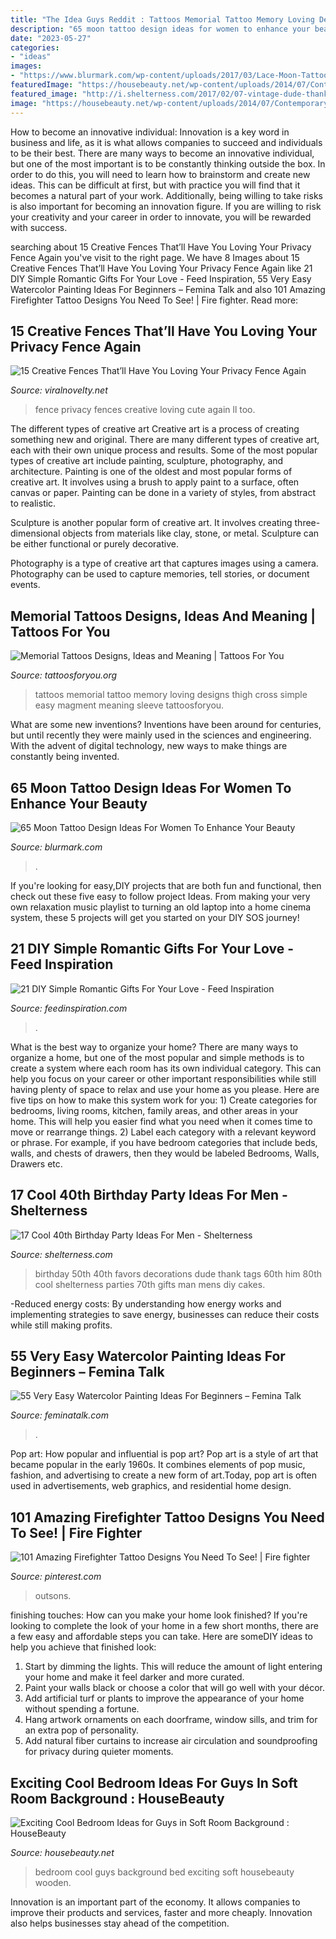```yaml
---
title: "The Idea Guys Reddit : Tattoos Memorial Tattoo Memory Loving Designs Thigh Cross Simple Easy Magment Meaning Sleeve Tattoosforyou"
description: "65 moon tattoo design ideas for women to enhance your beauty"
date: "2023-05-27"
categories:
- "ideas"
images:
- "https://www.blurmark.com/wp-content/uploads/2017/03/Lace-Moon-Tattoo.jpg"
featuredImage: "https://housebeauty.net/wp-content/uploads/2014/07/Contemporary-Cool-Bedroom-Ideas-For-Guys-Designed-with-Cyan-Padded-Headboard-as-Background-of-Wooden-Bed.jpg"
featured_image: "http://i.shelterness.com/2017/02/07-vintage-dude-thank-tags-for-party-favors.jpg"
image: "https://housebeauty.net/wp-content/uploads/2014/07/Contemporary-Cool-Bedroom-Ideas-For-Guys-Designed-with-Cyan-Padded-Headboard-as-Background-of-Wooden-Bed.jpg"
---
```



How to become an innovative individual:
Innovation is a key word in business and life, as it is what allows companies to succeed and individuals to be their best. There are many ways to become an innovative individual, but one of the most important is to be constantly thinking outside the box. In order to do this, you will need to learn how to brainstorm and create new ideas. This can be difficult at first, but with practice you will find that it becomes a natural part of your work. Additionally, being willing to take risks is also important for becoming an innovation figure. If you are willing to risk your creativity and your career in order to innovate, you will be rewarded with success.

	

		
searching about 15 Creative Fences That’ll Have You Loving Your Privacy Fence Again you've visit to the right page. We have 8 Images about 15 Creative Fences That’ll Have You Loving Your Privacy Fence Again like 21 DIY Simple Romantic Gifts For Your Love - Feed Inspiration, 55 Very Easy Watercolor Painting Ideas For Beginners – Femina Talk and also 101 Amazing Firefighter Tattoo Designs You Need To See! | Fire fighter. Read more:
		
    
## 15 Creative Fences That’ll Have You Loving Your Privacy Fence Again

<img loading=lazy src="http://www.viralnovelty.net/wp-content/uploads/2016/07/4.jpg" onerror="this.onerror=null;this.src='https://tse3.mm.bing.net/th?id=OIP.rE5kEjY7_EzG2LxtpncoqwHaLJ&amp;pid=15.1';" alt="15 Creative Fences That’ll Have You Loving Your Privacy Fence Again">

_Source: viralnovelty.net_

>fence privacy fences creative loving cute again ll too. 

	

The different types of creative art
Creative art is a process of creating something new and original. There are many different types of creative art, each with their own unique process and results. Some of the most popular types of creative art include painting, sculpture, photography, and architecture.
Painting is one of the oldest and most popular forms of creative art. It involves using a brush to apply paint to a surface, often canvas or paper. Painting can be done in a variety of styles, from abstract to realistic.

Sculpture is another popular form of creative art. It involves creating three-dimensional objects from materials like clay, stone, or metal. Sculpture can be either functional or purely decorative.

Photography is a type of creative art that captures images using a camera. Photography can be used to capture memories, tell stories, or document events.

    
## Memorial Tattoos Designs, Ideas And Meaning | Tattoos For You

<img loading=lazy src="http://www.tattoosforyou.org/wp-content/uploads/2013/09/Loving-Memory-Tattoos.jpg" onerror="this.onerror=null;this.src='https://tse2.mm.bing.net/th?id=OIP.sDyZq0Dw7mqZggvkAurGLQHaMZ&amp;pid=15.1';" alt="Memorial Tattoos Designs, Ideas and Meaning | Tattoos For You">

_Source: tattoosforyou.org_

>tattoos memorial tattoo memory loving designs thigh cross simple easy magment meaning sleeve tattoosforyou. 

	

What are some new inventions?
Inventions have been around for centuries, but until recently they were mainly used in the sciences and engineering. With the advent of digital technology, new ways to make things are constantly being invented.

    
## 65 Moon Tattoo Design Ideas For Women To Enhance Your Beauty

<img loading=lazy src="https://www.blurmark.com/wp-content/uploads/2017/03/Lace-Moon-Tattoo.jpg" onerror="this.onerror=null;this.src='https://tse1.mm.bing.net/th?id=OIP.lmk2PD66TnL-OaWsn_L_YAHaKG&amp;pid=15.1';" alt="65 Moon Tattoo Design Ideas For Women To Enhance Your Beauty">

_Source: blurmark.com_

>. 

	

If you're looking for easy,DIY projects that are both fun and functional, then check out these five easy to follow project Ideas. From making your very own relaxation music playlist to turning an old laptop into a home cinema system, these 5 projects will get you started on your DIY SOS journey!

    
## 21 DIY Simple Romantic Gifts For Your Love - Feed Inspiration

<img loading=lazy src="http://feedinspiration.com/wp-content/uploads/2017/01/Romantic-DIY-Valentines-Gifts-for-Him.jpg" onerror="this.onerror=null;this.src='https://tse2.mm.bing.net/th?id=OIP.FpMsGZH0y3bLbHgENR9HWgHaL8&amp;pid=15.1';" alt="21 DIY Simple Romantic Gifts For Your Love - Feed Inspiration">

_Source: feedinspiration.com_

>. 

	

What is the best way to organize your home?
There are many ways to organize a home, but one of the most popular and simple methods is to create a system where each room has its own individual category. This can help you focus on your career or other important responsibilities while still having plenty of space to relax and use your home as you please. Here are five tips on how to make this system work for you: 1) Create categories for bedrooms, living rooms, kitchen, family areas, and other areas in your home. This will help you easier find what you need when it comes time to move or rearrange things. 2) Label each category with a relevant keyword or phrase. For example, if you have bedroom categories that include beds, walls, and chests of drawers, then they would be labeled Bedrooms, Walls, Drawers etc.

    
## 17 Cool 40th Birthday Party Ideas For Men - Shelterness

<img loading=lazy src="http://i.shelterness.com/2017/02/07-vintage-dude-thank-tags-for-party-favors.jpg" onerror="this.onerror=null;this.src='https://tse3.mm.bing.net/th?id=OIP.Ne2XOytjrLigGekK1BxSpwHaJ4&amp;pid=15.1';" alt="17 Cool 40th Birthday Party Ideas For Men - Shelterness">

_Source: shelterness.com_

>birthday 50th 40th favors decorations dude thank tags 60th him 80th cool shelterness parties 70th gifts man mens diy cakes. 

	

-Reduced energy costs: By understanding how energy works and implementing strategies to save energy, businesses can reduce their costs while still making profits.

    
## 55 Very Easy Watercolor Painting Ideas For Beginners – Femina Talk

<img loading=lazy src="https://www.feminatalk.com/wp-content/uploads/2018/08/Easy-Watercolor-Painting-Ideas-For-Beginners4-1.jpg" onerror="this.onerror=null;this.src='https://tse3.mm.bing.net/th?id=OIP.R_RHBpDruLdb5-wlHVRw6gHaKS&amp;pid=15.1';" alt="55 Very Easy Watercolor Painting Ideas For Beginners – Femina Talk">

_Source: feminatalk.com_

>. 

	

Pop art: How popular and influential is pop art?
Pop art is a style of art that became popular in the early 1960s. It combines elements of pop music, fashion, and advertising to create a new form of art.Today, pop art is often used in advertisements, web graphics, and residential home design.

    
## 101 Amazing Firefighter Tattoo Designs You Need To See! | Fire Fighter

<img loading=lazy src="https://i.pinimg.com/736x/69/46/8d/69468d23836e17ef57f008c4b5ed25da.jpg" onerror="this.onerror=null;this.src='https://tse3.mm.bing.net/th?id=OIP.PdZHUvMGbHAi39NrEk1k8wHaHa&amp;pid=15.1';" alt="101 Amazing Firefighter Tattoo Designs You Need To See! | Fire fighter">

_Source: pinterest.com_

>outsons. 

	

finishing touches: How can you make your home look finished?
If you're looking to complete the look of your home in a few short months, there are a few easy and affordable steps you can take. Here are someDIY ideas to help you achieve that finished look: 
1. Start by dimming the lights. This will reduce the amount of light entering your home and make it feel darker and more curated. 
2. Paint your walls black or choose a color that will go well with your décor. 
3. Add artificial turf or plants to improve the appearance of your home without spending a fortune. 
4. Hang artwork ornaments on each doorframe, window sills, and trim for an extra pop of personality. 
5. Add natural fiber curtains to increase air circulation and soundproofing for privacy during quieter moments.

    
## Exciting Cool Bedroom Ideas For Guys In Soft Room Background : HouseBeauty

<img loading=lazy src="https://housebeauty.net/wp-content/uploads/2014/07/Contemporary-Cool-Bedroom-Ideas-For-Guys-Designed-with-Cyan-Padded-Headboard-as-Background-of-Wooden-Bed.jpg" onerror="this.onerror=null;this.src='https://tse3.mm.bing.net/th?id=OIP.1HMRQmnvfR9Siorlv8A0XgDwEs&amp;pid=15.1';" alt="Exciting Cool Bedroom Ideas for Guys in Soft Room Background : HouseBeauty">

_Source: housebeauty.net_

>bedroom cool guys background bed exciting soft housebeauty wooden. 

	

Innovation is an important part of the economy. It allows companies to improve their products and services, faster and more cheaply. Innovation also helps businesses stay ahead of the competition. 

